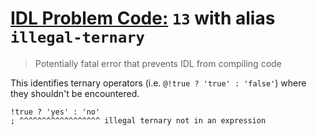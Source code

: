 # [IDL Problem Code:](./../README.md) `13` with alias `illegal-ternary`

> Potentially fatal error that prevents IDL from compiling code

This identifies ternary operators (i.e. `@!true ? 'true' : 'false'`) where they shouldn't be encountered.

```idl
!true ? 'yes' : 'no'
; ^^^^^^^^^^^^^^^^^^ illegal ternary not in an expression
```

